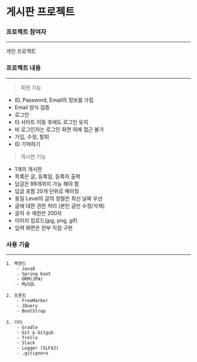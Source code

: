# 게시판 프로젝트

### 프로젝트 참여자
---
개인 프로젝트
### 프로젝트 내용
----
> 회원 기능  
- ID, Password, Email의 정보를 가짐
- Email 양식 검증
- 로그인 
- 타 사이트 이동 후에도 로그인 유지 
- 비 로그인자는 로그인 화면 외에 접근 불가
- 가입, 수정, 탈퇴
- ID 기억하기

> 게시판 기능
- 1개의 게시판
- 목록은 글, 등록일, 등록자 출력
- 답글은 99개까지 가능 해야 함
- 답글 포함 20개 단위로 페이징
- 동일 Level의 글의 정렬은 최신 날짜 우선
- 글에 대한 권한 처리 (본인 글만 수정/삭제)
- 글자 수 제한은 200자
- 이미지 업로드(jpg, png, gif) 
- 입력 화면은 전부 직접 구현

### 사용 기술
----
    1. 백앤드
        - Java8
        - Spring boot
        - ORM(JPA)
        - MySQL

    2. 프론트
        - FreeMarker
        - JQuery
        - BootStrap
        
    3. 기타
        - Gradle
        - Git & Gitgub
        - Trello
        - Slack
        - Logger (SLF4J)
        - .gitignore